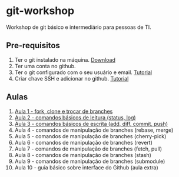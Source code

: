 # git-workshop

Workshop de git básico e intermediário para pessoas de TI.

## Pre-requisitos
1. Ter o git instalado na máquina. [Download](https://git-scm.com/downloads)
2. Ter uma conta no github.
3. Ter o git configurado com o seu usuário e email. [Tutorial](https://docs.github.com/pt/github/using-git/setting-your-username-in-git)
4. Criar chave SSH e adicionar no github. [Tutorial](https://docs.github.com/pt/github/authenticating-to-github/connecting-to-github-with-ssh)


## Aulas

1. [Aula 1 - fork, clone e trocar de branches](lessons/lesson-1.md)
2. [Aula 2 - comandos básicos de leitura (status, log)](lessons/lesson-2.md)
3. [Aula 3 - comandos básicos de escrita (add, diff, commit, push)](lessons/lesson-3.md)
4. Aula 4 - comandos de manipulação de branches (rebase, merge)
5. Aula 5 - comandos de manipulação de branches (cherry-pick)
6. Aula 6 - comandos de manipulação de branches (revert)
7. Aula 7 - comandos de manipulação de branches (fetch, pull)
8. Aula 8 - comandos de manipulação de branches (stash)
9. Aula 9 - comandos de manipulação de branches (submodule)
10. Aula 10 - guia básico sobre interface do Github (aula extra)

